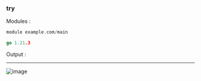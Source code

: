 ### try
Modules :
```go
module example.com/main

go 1.21.3

```
Output :
_________________________
![image](https://github.com/zahsey/try/blob/main/Output.PNG?raw=true)
